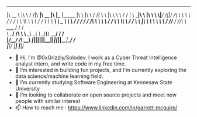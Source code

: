  ________     ___    ___ ________  ________  ___  ________  ________  ___           ___    ___ 
|\   __  \   |\  \  /  /|\   ____\|\   __  \|\  \|\_____  \|\_____  \|\  \         |\  \  /  /|
\ \  \|\  \  \ \  \/  / | \  \___|\ \  \|\  \ \  \\|___/  /|\|___/  /\ \  \        \ \  \/  / /
 \ \  \\\  \  \ \    / / \ \  \  __\ \   _  _\ \  \   /  / /    /  / /\ \  \        \ \    / / 
  \ \  \\\  \  /     \/   \ \  \|\  \ \  \\  \\ \  \ /  /_/__  /  /_/__\ \  \____    \/  /  /  
   \ \_______\/  /\   \    \ \_______\ \__\\ _\\ \__\\________\\________\ \_______\__/  / /    
    \|_______/__/ /\ __\    \|_______|\|__|\|__|\|__|\|_______|\|_______|\|_______|\___/ /     
             |__|/ \|__|                                                          \|___|/      

- 👋 Hi, I’m @0xGrizzly/Solodev. I work as a Cyber Threat Intelligence analyst intern, and write code in my free time.
- 👀 I’m interested in building fun projects, and I'm currently exploring the data science/machine learning field.
- 🌱 I’m currently studying Software Engineering at Kennesaw State University
- 💞️ I’m looking to collaborate on open source projects and meet new people with similar interest
- 📫 How to reach me : https://www.linkedin.com/in/garrett-mcguire/

<!---
GarrettMcGuire54/GarrettMcGuire54 is a ✨ special ✨ repository because its `README.md` (this file) appears on your GitHub profile.
You can click the Preview link to take a look at your changes.
--->
